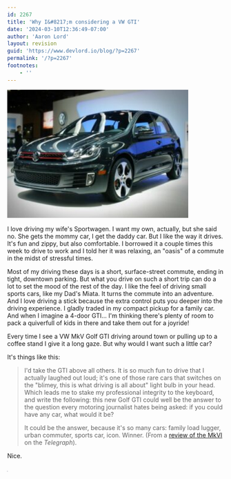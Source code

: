 ```yaml
---
id: 2267
title: 'Why I&#8217;m considering a VW GTI'
date: '2024-03-10T12:36:49-07:00'
author: 'Aaron Lord'
layout: revision
guid: 'https://www.devlord.io/blog/?p=2267'
permalink: '/?p=2267'
footnotes:
    - ''
---
```


<img class="wp-image-884  alignleft" src="/wp-content/uploads/2011/10/vw_gti_mkvi_rightfront-300x212.jpg" alt="A 2012 Golf GTI" width="420" height="297" />

I love driving my wife's Sportwagen. I want my own, actually, but she said no. She gets the mommy car, I get the daddy car. But I like the way it drives. It's fun and zippy, but also comfortable. I borrowed it a couple times this week to drive to work and I told her it was relaxing, an "oasis" of a commute in the midst of stressful times.

Most of my driving these days is a short, surface-street commute, ending in tight, downtown parking. But what you drive on such a short trip can do a lot to set the mood of the rest of the day. I like the feel of driving small sports cars, like my Dad's Miata. It turns the commute into an adventure. And I love driving a stick because the extra control puts you deeper into the driving experience. I gladly traded in my compact pickup for a family car. And when I imagine a 4-door GTI... I'm thinking there's plenty of room to pack a quiverfull of kids in there and take them out for a joyride!

Every time I see a VW MkV Golf GTI driving around town or pulling up to a coffee stand I give it a long gaze. But why would I want such a little car?

It's things like this:
<blockquote>I'd take the GTI above all others. It is so much fun to drive that I actually laughed out loud; it's one of those rare cars that switches on the "blimey, this is what driving is all about" light bulb in your head. Which leads me to stake my professional integrity to the keyboard, and write the following: this new Golf GTI could well be the answer to the question every motoring journalist hates being asked: if you could have any car, what would it be?

It could be the answer, because it's so many cars: family load lugger, urban commuter, sports car, icon. Winner. (From a <a href="http://www.telegraph.co.uk/motoring/carreviews/5131191/Volkswagen-Golf-GTI-review.html">review of the MkVI</a> on the <span style="font-style: italic;">Telegraph</span>).</blockquote>
Nice.
<div class="blogger-post-footer">

<img src="/wp-content/uploads/2011/10/photo-740306.jpg?w=300" alt="" width="1" height="1" />

</div>